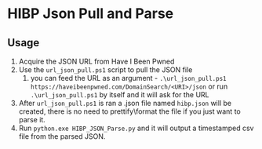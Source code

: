 # HIBP Json Pull and Parse

## Usage
1. Acquire the JSON URL from Have I Been Pwned
2. Use the `url_json_pull.ps1` script to pull the JSON file
   1. you can feed the URL as an argument - `.\url_json_pull.ps1 https://haveibeenpwned.com/DomainSearch/<URI>/json` or run `.\url_json_pull.ps1` by itself and it will ask for the URL
3. After `url_json_pull.ps1` is ran a .json file named `hibp.json` will be created, there is no need to prettify\format the file if you just want to parse it.
4. Run `python.exe HIBP_JSON_Parse.py` and it will output a timestamped csv file from the parsed JSON.